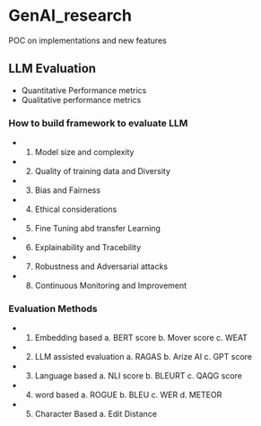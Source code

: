 # GenAI_research
POC on implementations and new features


## LLM Evaluation
 - Quantitative Performance metrics
 - Qualitative performance metrics

### How to build framework to evaluate LLM
 - 1. Model size and complexity
 - 2. Quality of training data and Diversity
 - 3. Bias and Fairness
 - 4. Ethical considerations
 - 5. Fine Tuning abd transfer Learning
 - 6. Explainability and Tracebility 
 - 7. Robustness and Adversarial attacks
 - 8. Continuous Monitoring and Improvement


### Evaluation Methods
 - 1. Embedding based
    a. BERT score
    b. Mover score
    c. WEAT
 - 2. LLM assisted evaluation
    a. RAGAS
    b. Arize AI
    c. GPT score
 - 3. Language based
    a. NLI score
    b. BLEURT
    c. QAQG score
 - 4. word based
    a. ROGUE
    b. BLEU
    c. WER
    d. METEOR
 - 5. Character Based
    a. Edit Distance



